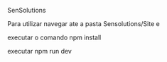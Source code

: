 SenSolutions

Para utilizar navegar ate a pasta Sensolutions/Site e 


executar o comando npm install


executar npm run dev
